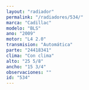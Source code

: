 ```yaml
---
layout: "radiador"
permalink: "/radiadores/534/"
marca: "Cadillac"
modelo: "BLS"
ano: "2009"
motor: "L4 2.0"
transmision: "Automática"
parte: "24418341"
clima: "Con clima"
alto: "25 5/8"
ancho: "15 3/4"
observaciones: ""
id: "534"
---
```


